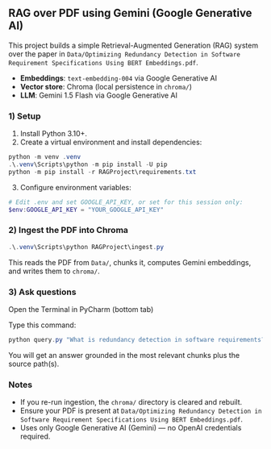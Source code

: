 ## RAG over PDF using Gemini (Google Generative AI)

This project builds a simple Retrieval-Augmented Generation (RAG) system over the paper in `Data/Optimizing Redundancy Detection in Software Requirement Specifications Using BERT Embeddings.pdf`.

- **Embeddings**: `text-embedding-004` via Google Generative AI
- **Vector store**: Chroma (local persistence in `chroma/`)
- **LLM**: Gemini 1.5 Flash via Google Generative AI

### 1) Setup

1. Install Python 3.10+.
2. Create a virtual environment and install dependencies:

```powershell
python -m venv .venv
.\.venv\Scripts\python -m pip install -U pip
python -m pip install -r RAGProject\requirements.txt
```

3. Configure environment variables:

```powershell
# Edit .env and set GOOGLE_API_KEY, or set for this session only:
$env:GOOGLE_API_KEY = "YOUR_GOOGLE_API_KEY"
```

### 2) Ingest the PDF into Chroma

```powershell
.\.venv\Scripts\python RAGProject\ingest.py
```

This reads the PDF from `Data/`, chunks it, computes Gemini embeddings, and writes them to `chroma/`.

### 3) Ask questions
Open the Terminal in PyCharm (bottom tab)

Type this command:
```powershell
python query.py "What is redundancy detection in software requirements?"
```


You will get an answer grounded in the most relevant chunks plus the source path(s).


### Notes

- If you re-run ingestion, the `chroma/` directory is cleared and rebuilt.
- Ensure your PDF is present at `Data/Optimizing Redundancy Detection in Software Requirement Specifications Using BERT Embeddings.pdf`.
- Uses only Google Generative AI (Gemini) — no OpenAI credentials required.


